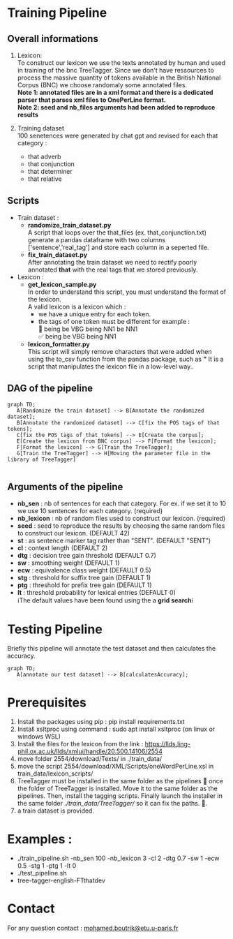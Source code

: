 # Training Pipeline
## Overall informations
   1. Lexicon:
   <br> To construct our lexicon we use the texts annotated by human and used in training of the bnc TreeTagger. Since we don't have ressources to process the massive quantity of tokens available in the British National Corpus (BNC) we choose randomaly some annotated files.<br>
   **Note 1: annotated files are in a xml format and there is a dedicated parser that parses xml files to OnePerLine format.<br>**
   **Note 2: seed and nb_files arguments had been added to reproduce results**

   2. Training dataset 
      <br>100 senetences were generated by chat gpt and revised for each that category :
      * that adverb
      * that conjunction
      * that determiner
      * that relative
## Scripts
   * Train dataset :
     * **randomize_train_dataset.py**<br>
       A script that loops over the that_files (ex. that_conjunction.txt) generate a pandas dataframe with two columns ['sentence','real_tag'] and store each column in a seperted file. 
     * **fix_train_dataset.py**<br>
       After annotating the train dataset we need to rectify poorly annotated **that** with the real tags that we stored previously.
   * Lexicon :
     * **get_lexicon_sample.py**<br>
      In order to understand this script, you must understand the format of the lexicon.<br>
      A valid lexicon is a lexicon which : 
        * we have a unique entry for each token.
        * the tags of one token must be different for example : <br>:no_entry_sign: being   be VBG   being NN1   be NN1 <br>
        :white_check_mark: being be VBG being NN1
     * **lexicon_formatter.py**<br>
     This script will simply remove characters that were added when using the to_csv function from the pandas package, such as **"** It is a script that manipulates the lexicon file in a low-level way..

## DAG of the pipeline
```mermaid
graph TD;
   A[Randomize the train dataset] --> B[Annotate the randomized dataset];
   B[Annotate the randomized dataset] --> C[fix the POS tags of that tokens];
   C[fix the POS tags of that tokens] --> E[Create the corpus];
   E[Create the lexicon from BNC corpus] --> F[Format the lexicon];
   F[Format the lexicon] --> G[Train the TreeTagger];
   G[Train the TreeTagger] --> H[Moving the parameter file in the library of TreeTagger]
    
```
## Arguments of the pipeline
* **nb_sen** : nb of sentences for each that category. For ex. if we set it to 10 we use 10 sentences for each category. (required)
* **nb_lexicon** : nb of random files used to construct our lexicon. (required) 
* **seed** : seed to reproduce the results by choosing the same random files to construct our lexicon. (DEFAULT 42) 
* **st** : as sentence marker tag rather than "SENT". (DEFAULT "SENT")
* **cl** : context length (DEFAULT 2)
* **dtg** : decision tree gain threshold (DEFAULT 0.7)
* **sw** : smoothing weight (DEFAULT 1)
* **ecw** : equivalence class weight (DEFAULT 0.5)
* **stg** : threshold for suffix tree gain (DEFAULT 1)
* **ptg** : threshold for prefix tree gain (DEFAULT 1)
* **lt** : threshold probability for lexical entries (DEFAULT 0)<br>
:information_source:The default values have been found using the a **grid search**:information_source:

# Testing Pipeline
Briefly this pipeline will annotate the test dataset and then calculates the accuracy. 
```mermaid
graph TD;
   A[annotate our test dataset] --> B[calculatesAccuracy];
```
# Prerequisites

1. Install the packages using pip : pip install requirements.txt
2. Install xsltproc using command : sudo apt install xsltproc (on linux or windows WSL)
4. Install the files for the lexicon from the link : https://llds.ling-phil.ox.ac.uk/llds/xmlui/handle/20.500.14106/2554
5. move folder 2554/download/Texts/ in ./train_data/
6. move the script 2554/download/XML/Scripts/oneWordPerLine.xsl in train_data/lexicon_scripts/
7. TreeTagger must be installed in the same folder as the pipelines :rotating_light: once the folder of TreeTagger is installed. Move it to the same folder as the pipelines. Then, install the tagging scripts. Finally launch the installer in the same folder *./train_data/TreeTagger/* so it can fix the paths. :rotating_light:.
8. a train dataset is provided.
   
# Examples : 
 *  ./train_pipeline.sh -nb_sen 100 -nb_lexicon 3 -cl 2 -dtg 0.7 -sw 1 -ecw 0.5 -stg 1 -ptg 1 -lt 0
 *  ./test_pipeline.sh
 *  tree-tagger-english-FTthatdev

# Contact
For any question contact : mohamed.boutrik@etu.u-paris.fr 
